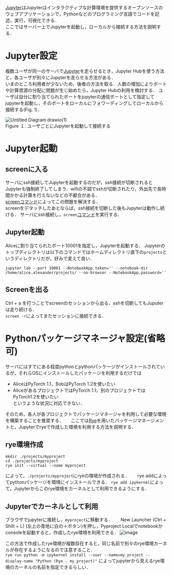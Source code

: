 [Jupyter](https://jupyter.org/)はJupyterはインタラクティブな計算環境を提供するオープンソースのウェブアプリケーションで，Pythonなどのプログラミング言語でコードを記述，実行，可視化できる．  
ここではサーバー上でJupyterを起動し，ローカルから接続する方法を説明する．

# Jupyter設定
複数ユーザが同一のサーバで[Jupyter](https://jupyter.org/)を走らせるとき，Jupyter Hubを使う方法と，各ユーザが別々にJupyterを走らせる方法がある．  
いまのところ利用者が少ないため，後者の方法を取る．人数の増加によりポートや計算資源の分配に問題が生じ始めたら，Jupyter Hubの利用を検討する．
ユーザは自分に割り当てられたポートをjupyterの通信ポートとして指定してjupyterを起動し，そのポートをローカルにフォワーディングしてローカルから接続する(Fig. 1)．

![Untitled Diagram drawio(1)](https://github.com/user-attachments/assets/85bac0bb-7fa0-4de3-9e1d-af6f6cab59c3)  
Figure １. ユーザごとにJupyterを起動して接続する

# Jupyter起動
## screenに入る
サーバにssh接続してJupyterを起動するのだが，ssh接続が切断されるとJupyterも強制終了してしまう．wifiの不調でsshが切断されたり，外出先で長時間かかる計算を行えないなどの不都合がある．  
[screenコマンド](https://qiita.com/hnishi/items/3190f2901f88e2594a5f)によってこの問題を解決する．  
screenをデタッチしたあとならば，ssh接続を切断した後もJupyterは動作し続ける．
サーバにssh接続し，```screen```[コマンド](https://qiita.com/hnishi/items/3190f2901f88e2594a5f)を実行する．

## Jupyter起動
Aliceに割り当てられたポート10001を指定し，Jupyterを起動する．
Jupyterのトップディレクトリは以下のコマンドではホームディレクトリ直下の```projects```というディレクトリだが，好みで変えて良い．
```
jupyter lab --port 10001 --NotebookApp.token='' --notebook-dir /home/alice.alexander/projects/ --no-browser --NotebookApp.password=''
```

## Screenを出る
Ctrl + a を打つことでscreenのセッションから出る．sshを切断してもJuputerは走り続ける．  
```screen -r```によってまたセッションに接続できる．

# Pythonパッケージマネージャ設定(省略可)
サーバにはすでにある程度pythonとpythonパッケージがインストールされているが，それらOSにインストールしたパッケージを利用するだけでは
- AliceはPyTorch 1.1，BobはPyTorch 1.2を使いたい
- AliceがあるプロジェクトではPyTorch 1.1，別のプロジェクトではPyTorch1.2を使いたい  
というような状況に対応できない．

そのため，各人が各プロジェクトでパッケージマネージャを利用して必要な環境を構築することを推奨する．  　
ここでは[Rye](https://rye.astral.sh/)を用いたパッケージマネージメントと，Jupyterでryeで作成した環境を利用する方法を説明する．

## rye環境作成
```
mkdir ./projects/myproject
cd ./projects/myproject
rye init --virtual --name myproject
```
によって，```./projects/myproject```にryeの環境が作成される．　　
rye addによってpythonパッケージを環境にインストールできる．
```rye add ipykernel```によって，Jupyterからこのrye環境をカーネルとして利用できるようにする．

## Jupyterでカーネルとして利用
ブラウザでjupyterに接続し，```myproject```に移動する．　　
New Launcher (Ctrl + Shilt + L) (左上の青地に白の＋ボタン)を押し，Pyproject Localでnotebookかconsoleを起動すると，作成したrye環境を利用できる．
![image](https://github.com/user-attachments/assets/55d6584f-ee9c-4d16-92a3-38395916c857)

この方法で作成したrye環境が複数存在すると，同じ名前で別々のrye環境カーネルが存在するようになるので注意すること．  
```rye run python -m ipykernel install --user --name=my_project --display-name "Python (Rye - my_project)"```
によってjupyterから見えるrye環境のカーネルの名前を指定できるらしい．
